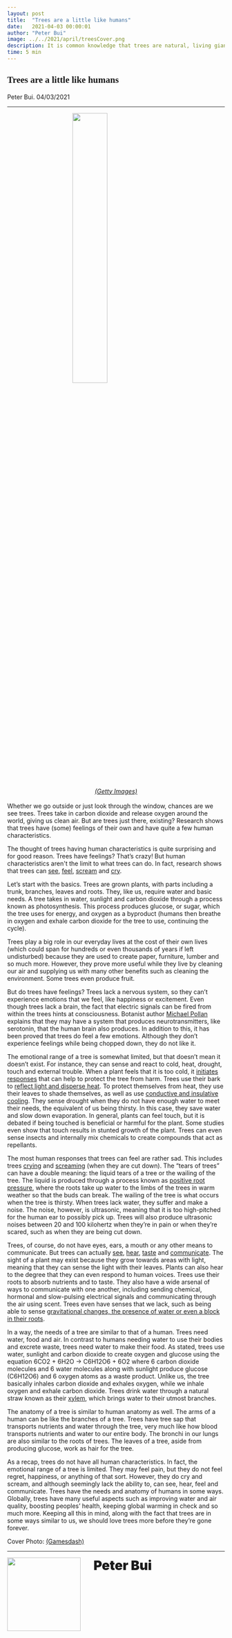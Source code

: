 ```yaml
---
layout: post
title:  "Trees are a little like humans"
date:   2021-04-03 00:00:01
author: "Peter Bui"
image: ../../2021/april/treesCover.png
description: It is common knowledge that trees are natural, living giants of nature. But is there more to them than converting carbon dioxide into oxygen? Research shows that trees have human characteristics, such as being able to communicate, feel some emotions and more.
time: 5 min
---
```

<h2 style="font-family: Ergonomique Bold">Trees are a little like humans</h2>
Peter Bui. 04/03/2021
<hr>

<img src="{{ site.baseurl }}/images/blogs/2021/april/treesOne.png" width="40%" style="display: block; margin: 0 auto"/>  
<center><i><a href="https://www.gettyimages.com/" target="_blank">(Getty Images)</a>
</i></center>
<br>
Whether we go outside or just look through the window, chances are we see trees. Trees take in carbon dioxide and release oxygen around the world, giving us clean air. But are trees just there, existing? Research shows that trees have (some) feelings of their own and have quite a few human characteristics.

The thought of trees having human characteristics is quite surprising and for good reason. Trees have feelings? That’s crazy! But human characteristics aren't the limit to what trees can do. In fact, research shows that trees can <a href="https://www.newscientist.com/article/mg21528791-800-plant-senses-sight/#:~:text=The%20obvious%20answer%20is%20that,ultraviolet%20parts%20of%20the%20spectrum." target="_blank">see</a>, <a href="https://www.smithsonianmag.com/science-nature/the-whispering-trees-180968084/#:~:text=They%20don%27t%20have%20nervous,signals%20like%20wounded%20human%20tissue.%E2%80%9D" target="_blank">feel</a>, <a href="https://www.livescience.com/plants-squeal-when-stressed.html#:~:text=In%20times%20of%20intense%20stress,research%2C%20which%20was%20posted%20Dec." target="_blank">scream</a> and <a href="https://english.mathrubhumi.com/news/columns/faunaforum/trees-do-cry--1.244317#:~:text=02%20AM%20IST-,Do%20trees%20cry%3F,to%20hear%2C%20it%20goes%20unheard.&text=Inside%20tree%20trunks%20are%20bundles,the%20highest%20leaves%20and%20branches." target="_blank">cry</a>.

Let’s start with the basics. Trees are grown plants, with parts including a trunk, branches, leaves and roots. They, like us, require water and basic needs. A tree takes in water, sunlight and carbon dioxide through a process known as photosynthesis. This process produces glucose, or sugar, which the tree uses for energy, and oxygen as a byproduct (humans then breathe in oxygen and exhale carbon dioxide for the tree to use, continuing the cycle).

Trees play a big role in our everyday lives at the cost of their own lives (which could span for hundreds or even thousands of years if left undisturbed) because they are used to create paper, furniture, lumber and so much more. However, they prove more useful while they live by cleaning our air and supplying us with many other benefits such as cleaning the environment. Some trees even produce fruit.

But do trees have feelings? Trees lack a nervous system, so they can’t experience emotions that we feel, like happiness or excitement. Even though trees lack a brain, the fact that electric signals can be fired from within the trees hints at consciousness. Botanist author <a href="https://www.pri.org/stories/2014-01-09/new-research-plant-intelligence-may-forever-change-how-you-think-about-plants#:~:text=Pollan%20says%20plants%20have%20all,he%20says%2C%20to%20avoid%20obstacles." target="_blank">Michael Pollan</a> explains that they may have a system that produces neurotransmitters, like serotonin, that the human brain also produces. In addition to this, it has been proved that trees do feel a few emotions. Although they don’t experience feelings while being chopped down, they do not like it.

The emotional range of a tree is somewhat limited, but that doesn’t mean it doesn’t exist. For instance, they can sense and react to cold, heat, drought, touch and external trouble. When a plant feels that it is too cold, it <a href="https://www.lyndontreecare.com/educate/2017/1/28/how-do-trees-survive-winter#:~:text=This%20dormancy%20is%20what%20allows,with%20the%20loss%20of%20leaves." target="_blank">initiates responses</a> that can help to protect the tree from harm. Trees use their bark to <a href="https://www.bioinspiration.net/post/bark-of-trees#:~:text=Bark%20of%20trees%20have%20a,between%206%20and%2010%20microns." target="_blank">reflect light and disperse heat</a>. To protect themselves from heat, they use their leaves to shade themselves, as well as use <a href="https://spatialexperiments.wordpress.com/2016/02/08/coping-with-the-heat-trees/" target="_blank">conductive and insulative cooling</a>. They sense drought when they do not have enough water to meet their needs, the equivalent of us being thirsty. In this case, they save water and slow down evaporation. In general, plants can feel touch, but it is debated if being touched is beneficial or harmful for the plant. Some studies even show that touch results in stunted growth of the plant. Trees can even sense insects and internally mix chemicals to create compounds that act as repellants.

The most human responses that trees can feel are rather sad. This includes trees <a href="https://english.mathrubhumi.com/news/columns/faunaforum/trees-do-cry--1.244317#:~:text=02%20AM%20IST-,Do%20trees%20cry%3F,to%20hear%2C%20it%20goes%20unheard.&text=Inside%20tree%20trunks%20are%20bundles,the%20highest%20leaves%20and%20branches." target="_blank">crying</a> and <a href="https://www.google.com/url?q=https://www.livescience.com/plants-squeal-when-stressed.html%23:~:text%3DIn%2520times%2520of%2520intense%2520stress,research%252C%2520which%2520was%2520posted%2520Dec.&sa=D&source=editors&ust=1617439122668000&usg=AOvVaw1wb0Gj7etCY8AZW2sBMSLQ" target="_blank">screaming</a> (when they are cut down). The “tears of trees” can have a double meaning: the liquid tears of a tree or the wailing of the tree. The liquid is produced through a process known as <a href="https://www.google.com/url?q=https://www.topperlearning.com/answer/why-negative-root-pressure-develops-due-to-excessive-transpiration/d04llzhh%23:~:text%3DRoot%2520pressure%2520is%2520the%2520positive,of%2520nutrients%2520from%2520the%2520soil.%26text%3DThis%2520creates%2520a%2520negative%2520pressure,the%2520roots%252C%2520through%2520the%2520stem.&sa=D&source=editors&ust=1617439274558000&usg=AOvVaw2bD6a3IfP__AuR0iquYh-N" target="_blank">positive root pressure</a>, where the roots take up water to the limbs of the trees in warm weather so that the buds can break. The wailing of the tree is what occurs when the tree is thirsty. When trees lack water, they suffer and make a noise. The noise, however, is ultrasonic, meaning that it is too high-pitched for the human ear to possibly pick up. Trees will also produce ultrasonic noises between 20 and 100 kilohertz when they’re in pain or when they’re scared, such as when they are being cut down.

Trees, of course, do not have eyes, ears, a mouth or any other means to communicate. But trees can actually <a href="https://www.newscientist.com/article/mg21528791-800-plant-senses-sight/#:~:text=The%20obvious%20answer%20is%20that,ultraviolet%20parts%20of%20the%20spectrum." target="_blank">see</a>, <a href="https://now.northropgrumman.com/can-plants-hear-the-science-of-sound-sensing-flora/#:~:text=Shhhhhh.,More%20importantly%2C%20they%20can%20react." target="_blank">hear</a>, <a href="https://www.cannagardening.com/how_plants_communicate#:~:text=Plants%20taste%20and%20smell%20as,far%20away%20other%20plants%20are." target="_blank">taste</a> and <a href="https://www.smithsonianmag.com/science-nature/the-whispering-trees-180968084/#:~:text=To%20communicate%20through%20the%20network,are%20just%20beginning%20to%20decipher.&text=Trees%20also%20communicate%20through%20the,pheromones%20and%20other%20scent%20signals." target="_blank">communicate</a>. The sight of a plant may exist because they grow towards areas with light, meaning that they can sense the light with their leaves. Plants can also hear to the degree that they can even respond to human voices. Trees use their roots to absorb nutrients and to taste. They also have a wide arsenal of ways to communicate with one another, including sending chemical, hormonal and slow-pulsing electrical signals and communicating through the air using scent. Trees even have senses that we lack, such as being able to sense <a href="https://www.pri.org/stories/2014-01-09/new-research-plant-intelligence-may-forever-change-how-you-think-about-plants" target="_blank">gravitational changes, the presence of water or even a block in their roots</a>.

In a way, the needs of a tree are similar to that of a human. Trees need water, food and air. In contrast to humans needing water to use their bodies and excrete waste, trees need water to make their food. As stated, trees use water, sunlight and carbon dioxide to create oxygen and glucose using the equation 6CO2 + 6H2O → C6H12O6 + 6O2 where 6 carbon dioxide molecules and 6 water molecules along with sunlight produce glucose (C6H12O6) and 6 oxygen atoms as a waste product. Unlike us, the tree basically inhales carbon dioxide and exhales oxygen, while we inhale oxygen and exhale carbon dioxide. Trees drink water through a natural straw known as their <a href="https://www.britannica.com/science/xylem" target="_blank">xylem</a>, which brings water to their utmost branches.

The anatomy of a tree is similar to human anatomy as well. The arms of a human can be like the branches of a tree. Trees have tree sap that transports nutrients and water through the tree, very much like how blood transports nutrients and water to our entire body. The bronchi in our lungs are also similar to the roots of trees. The leaves of a tree, aside from producing glucose, work as hair for the tree.

As a recap, trees do not have all human characteristics. In fact, the emotional range of a tree is limited. They may feel pain, but they do not feel regret, happiness, or anything of that sort. However, they do cry and scream, and although seemingly lack the ability to, can see, hear, feel and communicate. Trees have the needs and anatomy of humans in some ways. Globally, trees have many useful aspects such as improving water and air quality, boosting peoples’ health, keeping global warming in check and so much more. Keeping all this in mind, along with the fact that trees are in some ways similar to us, we should love trees more before they’re gone forever.

Cover Photo: <a href="http://www.gamesdash.com/pic/130/picture/the-tree-of-human-face" target="_blank">(Gamesdash)</a>
<hr>
<img src="{{ site.baseurl }}/images/writingTeam/noProfile.jpg" width="170" style="float: left; margin-right: 30px; margin-bottom: 20px;"/>
<div style="margin-bottom: 5%;">
<span style="font-size: 30px; font-weight: 900;">Peter Bui</span>
<br>
</div>
